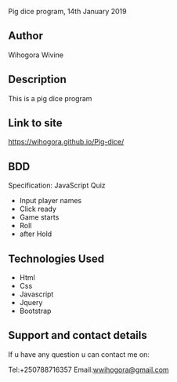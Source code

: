 Pig dice program, 14th January 2019
## Author
Wihogora Wivine

## Description
This is a pig dice program

## Link to site
https://wihogora.github.io/Pig-dice/

## BDD
 Specification: JavaScript Quiz
  * Input player names
  * Click ready
  * Game starts
  * Roll
  * after Hold
## Technologies Used
* Html
* Css
* Javascript
* Jquery
* Bootstrap
## Support and contact details
 If u have any question u can contact me on:

Tel:+250788716357
Email:wwihogora@gmail.com